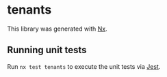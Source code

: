 # tenants

This library was generated with [Nx](https://nx.dev).

## Running unit tests

Run `nx test tenants` to execute the unit tests via [Jest](https://jestjs.io).
